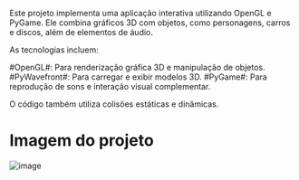 Este projeto implementa uma aplicação interativa utilizando OpenGL e PyGame. Ele combina gráficos 3D com objetos, como personagens, carros e discos, além de elementos de áudio.

As tecnologias incluem:

#OpenGL#: Para renderização gráfica 3D e manipulação de objetos.
#PyWavefront#: Para carregar e exibir modelos 3D.
#PyGame#: Para reprodução de sons e interação visual complementar.

O código também utiliza colisões estáticas e dinâmicas.

# Imagem do projeto

![image](https://github.com/user-attachments/assets/80e011b2-bd60-444f-b13f-2f8f8dddd4a3)

